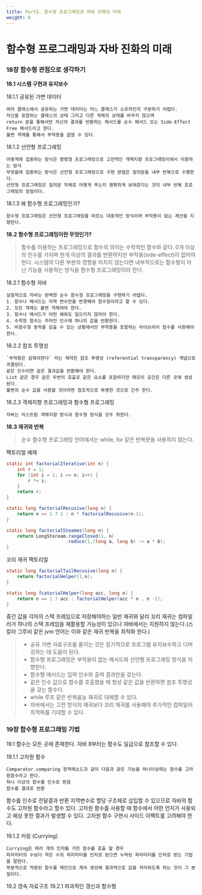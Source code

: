 ```yaml
---
title: Part5. 함수형 프로그래밍과 자바 진화의 미래
weight: 6
---
```


# 함수형 프로그래밍과 자바 진화의 미래

### 18장 함수형 관점으로 생각하기

**18.1 시스템 구현과 유지보수**
 
18.1.1 공유된 가변 데이터
```
여러 클래스에서 공유하는 가변 데이터는 어느 클래스가 소유자인지 구분하기 어렵다.
자신을 포함하는 클래스의 상태 그리고 다른 객체의 상태를 바꾸지 않으며 
return 문을 통해서만 자신의 결과를 반환하는 메서드를 순수 메서드 또는 Side-Effect Free 메서드라고 한다.
불변 객체를 통해서 부작용을 없앴 수 있다.
```

18.1.2 선언형 프로그래밍
```
어떻게에 집중하는 방식은 명령형 프로그래밍으로 고전적인 객체지향 프로그래밍이에서 이용하는 방식
무엇을에 집중하는 방식은 선언형 프로그래밍으로 구현 방법은 질의문을 내부 반복으로 수행한다. 
선언형 프로그래밍은 질의문 자체로 어떻게 푸는지 명확하게 보여준다는 것이 내부 반복 프로그래밍의 장점이다.
```

18.1.3 왜 함수형 프로그래밍인가?
```
함수형 프로그래밍은 선언형 프로그래밍을 따르는 대표적인 방식이며 부작용이 없는 계산을 지향한다. 
```

**18.2 함수형 프로그래밍이란 무엇인가?**

> 함수를 이용하는 프로그래밍으로 함수의 의미는 수학적인 함수와 같다. 
> 0개 이상의 인수를 가지며 한개 이상의 결과를 반환하지만 부작용(side-effect)이 없어야 한다.
> 시스템의 다른 부분의 영향을 미치지 않는다면 내부적으로는 함수형이 아닌 기능을 사용하는 방식을 함수형 프로그래밍이라 한다.

18.2.1 함수형 자바
```
실질적으로 자바는 완벽한 순수 함수형 프로그래밍을 구현하기 어렵다.
1. 함수나 메서드는 지역 변수만을 변경해야 함수형이라고 할 수 있다.
2. 모든 객체는 불변 객체여야 한다.
3. 함수나 메서드가 어떤 예외도 일으키지 않아야 한다.
4. 수학정 함수는 주어진 인수에 하나의 값을 반환한다.
5. 비함수형 동작을 감출 수 있는 상황에서만 부작용을 포함하는 라이브러리 함수를 사용해야한다.
```


18.2.2 참조 투명성

```
`부작용은 감춰야한다` 라는 제약은 참조 투명성 (referential transparency) 개념으로 귀결된다.
같은 인수이면 같은 결과값을 반환해야 한다.
List 같은 경우 같은 두번의 호출로 같은 요소를 포함하지만 메모리 공간은 다른 곳에 생성된다. 
불변의 순수 값을 사용할 것이라면 참조적으로 투명한 것으로 간주 한다.
```

18.2.3 객체지향 프로그래밍과 함수형 프로그래밍

```
자바는 익스트림 객체지향 방식과 함수형 방식을 모두 취한다.
```

**18.3 재귀와 반복**
> 순수 함수형 프로그래밍 언어에서는 while, for 같은 반복문을 사용하지 않는다.

팩토리얼 예제

```java
static int factorialIterative(int n) {
    int r = 1;
    for (int i = 1; i <= n; i++) {
        r *= i;
    }
    return r;
}

static long factorialRecusive(long n) {
    return n == 1 ? 1 : n * factorialRecusive(n-1);
}

static long factorialSteames(long n) {
    return LongSteream.rangeClosed(1, n)
                      .reduce(1,(long a, long b) -> a * b);
}
```

꼬리 재귀 팩토리얼

```java
static long factorialTailRecusive(long n) {
    return factorialHelper(1,n);
}

static long fcatorialHelper(long acc, long n) {
    return n == 1 ? acc : factorialHelper(acc * n , n -1);
}
```

중간 값을 각자의 스택 프레임으로 저장해야하는 일반 재귀와 달리 꼬리 재귀는 컴파일러가 하나의 스택 프레임을 재활용할 가능성이 있으나 자바에서는 지원하지 않는다.(스칼라 그루비 같은 jvm 언어는 이와 같은 재귀 반복을 최적화 한다.)


> - 공유 가변 자료구조를 줄이는 것은 장기적으로 프로그램 유지보수하고 디버깅하는 데 도움이 된다.  
> - 함수형 프로그래밍은 부작용이 없는 메서드와 선언형 프로그래밍 방식을 지향한다.
> - 함수형 메서드는 입력 인수와 출력 결과만을 갖는다.
> - 같은 인수 값으로 함수를 호출했을 때 항상 같은 값을 반환하면 참조 투명성을 갖는 함수다. 
> - while 루프 같은 반복움능 재귀로 대체할 수 있다.
> - 자바에서는 고전 방식의 재귀보다 꼬리 재귀를 사용해야 추가적인 컴파일러 최적화를 기대할 수 있다.

### 19장 함수형 프로그래밍 기법

19.1 함수는 모든 곳에 존재한다.
자바 8부터는 함수도 일급으로 참조할 수 있다.

19.1.1 고차원 함수
```
Comparator.comparing 정적메소드과 같이 다음과 같은 기능을 하나이상하는 함수를 고차원함수라고 한다.
하나 이상의 함수를 인수로 받음
함수를 결과로 반환
```
함수를 인수로 전달결과 반환 지역변수로 할당 구조체로 삽입할 수 있으므로 자바의 함수도 고차원 함수라고 할수 있다.
고차원 함수를 사용할 때 함수에서 어떤 언지가 사용되고 예상 못한 결과가 발생할 수 있다.
고차원 함수 구현시 사이드 이팩트를 고려해야 한다.

19.1.2 커링 (Currying)
```
Currying은 여러 개의 인자를 가진 함수를 호출 할 경우
파라미터의 수보다 적은 수의 파라미터를 인자로 받으면 누락된 파라미터를 인자로 받는 기법을 말한다.
부분적으로 적용된 함수를 체인으로 계속 생성해 결과적으로 값을 처리하도록 하는 것이 그 본질이다.
```

19.2 영속 자료구조
19.2.1 파과적인 갱신과 함수형




